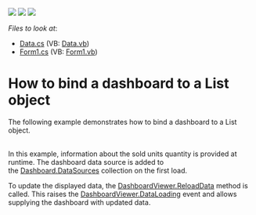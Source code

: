 <!-- default badges list -->
![](https://img.shields.io/endpoint?url=https://codecentral.devexpress.com/api/v1/VersionRange/128580835/17.1.3%2B)
[![](https://img.shields.io/badge/Open_in_DevExpress_Support_Center-FF7200?style=flat-square&logo=DevExpress&logoColor=white)](https://supportcenter.devexpress.com/ticket/details/E5171)
[![](https://img.shields.io/badge/📖_How_to_use_DevExpress_Examples-e9f6fc?style=flat-square)](https://docs.devexpress.com/GeneralInformation/403183)
<!-- default badges end -->
<!-- default file list -->
*Files to look at*:

* [Data.cs](./CS/Dashboard_BindingToList/Data.cs) (VB: [Data.vb](./VB/Dashboard_BindingToList/Data.vb))
* [Form1.cs](./CS/Dashboard_BindingToList/Form1.cs) (VB: [Form1.vb](./VB/Dashboard_BindingToList/Form1.vb))
<!-- default file list end -->
# How to bind a dashboard to a List object


<p>The following example demonstrates how to bind a dashboard to a List object.</p>
<p><br /> In this example, information about the sold units quantity is provided at runtime. The dashboard data source is added to the <a href="https://documentation.devexpress.com/#Dashboard/DevExpressDashboardCommonDashboard_DataSourcestopic">Dashboard.DataSources</a> collection on the first load.</p>
<p>To update the displayed data, the <a href="http://documentation.devexpress.com/#Dashboard/DevExpressDashboardWinDashboardViewer_ReloadDatatopic">DashboardViewer.ReloadData</a> method is called. This raises the <a href="http://documentation.devexpress.com/#Dashboard/DevExpressDashboardWinDashboardViewer_DataLoadingtopic">DashboardViewer.DataLoading</a> event and allows supplying the dashboard with updated data.</p>

<br/>


